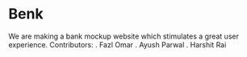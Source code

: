 # Benk
We are making a bank mockup website which stimulates a great user experience. 
Contributors:
. Fazl Omar
. Ayush Parwal
. Harshit Rai
